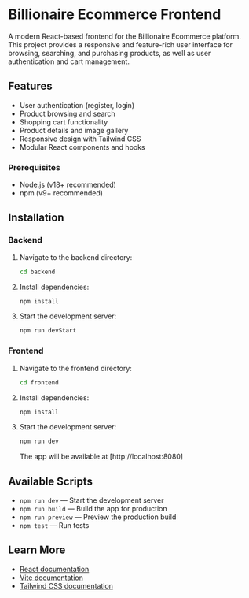 # Billionaire Ecommerce Frontend

A modern React-based frontend for the Billionaire Ecommerce platform. This project provides a responsive and feature-rich user interface for browsing, searching, and purchasing products, as well as user authentication and cart management.

## Features

- User authentication (register, login)
- Product browsing and search
- Shopping cart functionality
- Product details and image gallery
- Responsive design with Tailwind CSS
- Modular React components and hooks

### Prerequisites

- Node.js (v18+ recommended)
- npm (v9+ recommended)

## Installation

### Backend

1. Navigate to the backend directory:
   ```sh
   cd backend
   ```
2. Install dependencies:
   ```sh
   npm install
   ```
3. Start the development server:
   ```sh
   npm run devStart
   ```
### Frontend

1. Navigate to the frontend directory:
   ```sh
   cd frontend
   ```
2. Install dependencies:
   ```sh
   npm install
   ```
3. Start the development server:
   ```sh
   npm run dev
   ```
   The app will be available at [http://localhost:8080]


## Available Scripts

- `npm run dev` — Start the development server
- `npm run build` — Build the app for production
- `npm run preview` — Preview the production build
- `npm test` — Run tests

## Learn More

- [React documentation](https://reactjs.org/)
- [Vite documentation](https://vitejs.dev/)
- [Tailwind CSS documentation](https://tailwindcss.com/)



